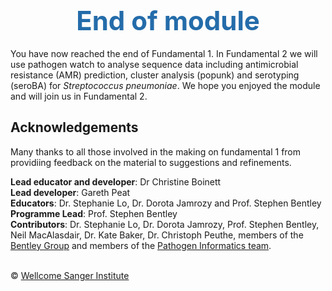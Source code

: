 <h1 style="text-align:center"><span style="color:#246CAA; font-size:1.5em">End of module</span></h1>

You have now reached the end of Fundamental 1. In Fundamental 2 we will use pathogen watch to analyse sequence data including antimicrobial resistance (AMR) prediction, cluster analysis (popunk) and serotyping (seroBA) for _Streptococcus pneumoniae_. We hope you enjoyed the module and will join us in Fundamental 2.

## Acknowledgements
Many thanks to all those involved in the making on fundamental 1 from providiing feedback on the material to suggestions and refinements.

**Lead educator and developer**: Dr Christine Boinett
</br>**Lead developer**: Gareth Peat
</br>**Educators**: Dr. Stephanie Lo, Dr. Dorota Jamrozy and Prof. Stephen Bentley
</br>**Programme Lead**: Prof. Stephen Bentley
</br>**Contributors**: Dr. Stephanie Lo, Dr. Dorota Jamrozy, Prof. Stephen Bentley, Neil MacAlasdair, Dr. Kate Baker, Dr. Christoph Peuthe, members of the [Bentley Group](https://bentleygroup.sanger.ac.uk/#team) and members of the [Pathogen Informatics team](https://www.sanger.ac.uk/science/groups/pathogen-informatics).


</br>&copy; [Wellcome Sanger Institute](https://www.sanger.ac.uk/)


